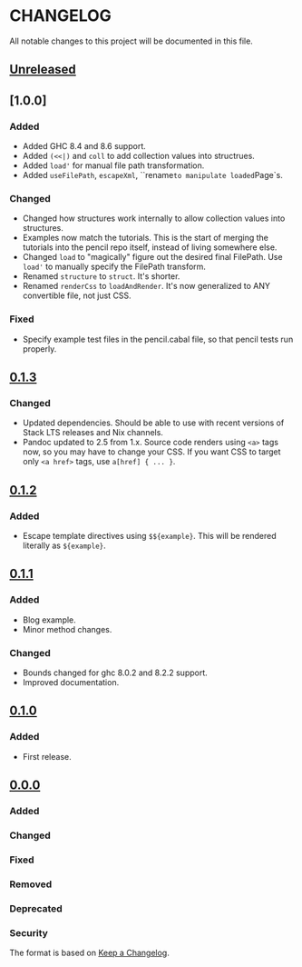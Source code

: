 # CHANGELOG

All notable changes to this project will be documented in this file.

## [Unreleased]

## [1.0.0]

### Added
- Added GHC 8.4 and 8.6 support.
- Added `(<<|)` and `coll` to add collection values into structrues.
- Added `load'` for manual file path transformation.
- Added `useFilePath`, `escapeXml`, ``rename` to manipulate loaded `Page`s.

### Changed
- Changed how structures work internally to allow collection values into structures.
- Examples now match the tutorials. This is the start of merging the tutorials into the pencil
  repo itself, instead of living somewhere else.
- Changed `load` to "magically" figure out the desired final FilePath. Use
  `load'` to manually specify the FilePath transform.
- Renamed `structure` to `struct`. It's shorter.
- Renamed `renderCss` to `loadAndRender`. It's now generalized to ANY
  convertible file, not just CSS.

### Fixed
- Specify example test files in the pencil.cabal file, so that pencil tests run properly.

## [0.1.3]

### Changed
- Updated dependencies. Should be able to use with recent versions of Stack LTS releases and Nix channels.
- Pandoc updated to 2.5 from 1.x. Source code renders using `<a>` tags now, so you may have to change your CSS. If you want
  CSS to target only `<a href>` tags, use `a[href] { ... }`.

## [0.1.2]

### Added
- Escape template directives using `$${example}`. This will be rendered
  literally as `${example}`.

## [0.1.1]

### Added
- Blog example.
- Minor method changes.

### Changed
- Bounds changed for ghc 8.0.2 and 8.2.2 support.
- Improved documentation.

## [0.1.0](https://github.com/elben/pencil/)

### Added
- First release.

## [0.0.0](https://github.com/elben/pencil/)

### Added
### Changed
### Fixed
### Removed
### Deprecated
### Security

The format is based on [Keep a Changelog](http://keepachangelog.com/en/1.0.0/).

[Unreleased]: https://github.com/elben/pencil/compare/v0.1.4...HEAD
[0.1.4]: https://github.com/elben/pencil/compare/v0.1.3...v0.1.4
[0.1.3]: https://github.com/elben/pencil/compare/v0.1.2...v0.1.3
[0.1.2]: https://github.com/elben/pencil/compare/v0.1.1...v0.1.2
[0.1.1]: https://github.com/elben/pencil/compare/cb14e3610aa18dd3c71279bd56231c6bb23bae7b...v0.1.1
